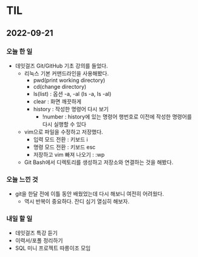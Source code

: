 # TIL

## 2022-09-21

### 오늘 한 일
- 데잇걸즈 Git/GitHub 기초 강의를 들었다.
    - 리눅스 기본 커맨드라인을 사용해봤다.
        - pwd(print working directory)
        - cd(change directory)
        - ls(list) : 옵션 -a, -al (ls -a, ls -al)
        - clear : 화면 깨끗하게
        - history : 작성한 명령어 다시 보기
            - !number : history에 있는 명령어 행번호로 이전에 작성한 명령어를 다시 실행할 수 있다
    - vim으로 파일을 수정하고 저장했다.
        - 입력 모드 전환 : 키보드 i 
        - 명령 모드 전환 : 키보드 esc
        - 저장하고 vim 빠져 나오기 : :wp
    - Git Bash에서 디렉토리를 생성하고 저장소와 연결하는 것을 해봤다.

### 오늘 느낀 것
- git을 한달 전에 이틀 동안 배웠었는데 다시 해보니 여전히 어려웠다. 
    - 역시 반복이 중요하다. 잔디 심기 열심히 해보자.

### 내일 할 일
- 데잇걸즈 특강 듣기
- 이력서/포폴 정리하기
- SQL 미니 프로젝트 따릉이조 모임 